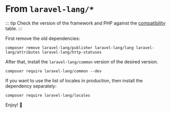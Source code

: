 # From `laravel-lang/*`

::: tip
Check the version of the framework and PHP against the [compatibility](../compatibility/common.md) table.
:::

First remove the old dependencies:

```bash:no-line-numbers
composer remove laravel-lang/publisher laravel-lang/lang laravel-lang/attributes laravel-lang/http-statuses
```

After that, install the `laravel-lang/common` version of the desired version.

```bash:no-line-numbers
composer require laravel-lang/common --dev
```

If you want to use the list of locales in production, then install the dependency separately:

```bash:no-line-numbers
composer require laravel-lang/locales
```

Enjoy! 🙂

